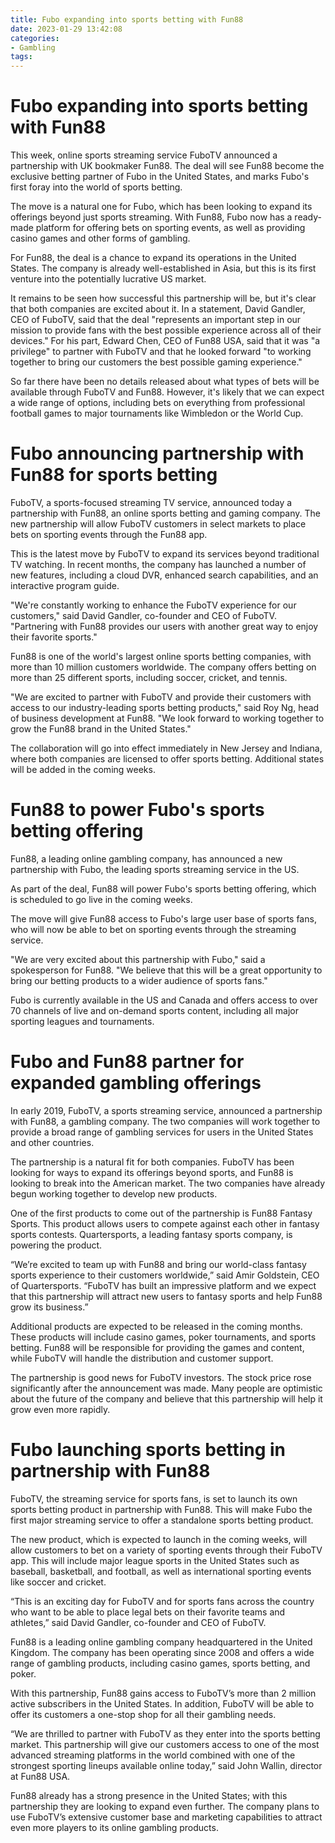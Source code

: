 ```yaml
---
title: Fubo expanding into sports betting with Fun88
date: 2023-01-29 13:42:08
categories:
- Gambling
tags:
---
```



#  Fubo expanding into sports betting with Fun88


This week, online sports streaming service FuboTV announced a partnership with UK bookmaker Fun88. The deal will see Fun88 become the exclusive betting partner of Fubo in the United States, and marks Fubo's first foray into the world of sports betting.

The move is a natural one for Fubo, which has been looking to expand its offerings beyond just sports streaming. With Fun88, Fubo now has a ready-made platform for offering bets on sporting events, as well as providing casino games and other forms of gambling.

For Fun88, the deal is a chance to expand its operations in the United States. The company is already well-established in Asia, but this is its first venture into the potentially lucrative US market.

It remains to be seen how successful this partnership will be, but it's clear that both companies are excited about it. In a statement, David Gandler, CEO of FuboTV, said that the deal "represents an important step in our mission to provide fans with the best possible experience across all of their devices." For his part, Edward Chen, CEO of Fun88 USA, said that it was "a privilege" to partner with FuboTV and that he looked forward "to working together to bring our customers the best possible gaming experience."

So far there have been no details released about what types of bets will be available through FuboTV and Fun88. However, it's likely that we can expect a wide range of options, including bets on everything from professional football games to major tournaments like Wimbledon or the World Cup.

#  Fubo announcing partnership with Fun88 for sports betting

FuboTV, a sports-focused streaming TV service, announced today a partnership with Fun88, an online sports betting and gaming company. The new partnership will allow FuboTV customers in select markets to place bets on sporting events through the Fun88 app.

This is the latest move by FuboTV to expand its services beyond traditional TV watching. In recent months, the company has launched a number of new features, including a cloud DVR, enhanced search capabilities, and an interactive program guide.

"We're constantly working to enhance the FuboTV experience for our customers," said David Gandler, co-founder and CEO of FuboTV. "Partnering with Fun88 provides our users with another great way to enjoy their favorite sports."

Fun88 is one of the world's largest online sports betting companies, with more than 10 million customers worldwide. The company offers betting on more than 25 different sports, including soccer, cricket, and tennis.

"We are excited to partner with FuboTV and provide their customers with access to our industry-leading sports betting products," said Roy Ng, head of business development at Fun88. "We look forward to working together to grow the Fun88 brand in the United States."

The collaboration will go into effect immediately in New Jersey and Indiana, where both companies are licensed to offer sports betting. Additional states will be added in the coming weeks.

#  Fun88 to power Fubo's sports betting offering

Fun88, a leading online gambling company, has announced a new partnership with Fubo, the leading sports streaming service in the US.

As part of the deal, Fun88 will power Fubo's sports betting offering, which is scheduled to go live in the coming weeks.

The move will give Fun88 access to Fubo's large user base of sports fans, who will now be able to bet on sporting events through the streaming service.

"We are very excited about this partnership with Fubo," said a spokesperson for Fun88. "We believe that this will be a great opportunity to bring our betting products to a wider audience of sports fans."

Fubo is currently available in the US and Canada and offers access to over 70 channels of live and on-demand sports content, including all major sporting leagues and tournaments.

#  Fubo and Fun88 partner for expanded gambling offerings

In early 2019, FuboTV, a sports streaming service, announced a partnership with Fun88, a gambling company. The two companies will work together to provide a broad range of gambling services for users in the United States and other countries.

The partnership is a natural fit for both companies. FuboTV has been looking for ways to expand its offerings beyond sports, and Fun88 is looking to break into the American market. The two companies have already begun working together to develop new products.

One of the first products to come out of the partnership is Fun88 Fantasy Sports. This product allows users to compete against each other in fantasy sports contests. Quartersports, a leading fantasy sports company, is powering the product.

“We’re excited to team up with Fun88 and bring our world-class fantasy sports experience to their customers worldwide,” said Amir Goldstein, CEO of Quartersports. “FuboTV has built an impressive platform and we expect that this partnership will attract new users to fantasy sports and help Fun88 grow its business.”

Additional products are expected to be released in the coming months. These products will include casino games, poker tournaments, and sports betting. Fun88 will be responsible for providing the games and content, while FuboTV will handle the distribution and customer support.

The partnership is good news for FuboTV investors. The stock price rose significantly after the announcement was made. Many people are optimistic about the future of the company and believe that this partnership will help it grow even more rapidly.

#  Fubo launching sports betting in partnership with Fun88

FuboTV, the streaming service for sports fans, is set to launch its own sports betting product in partnership with Fun88. This will make Fubo the first major streaming service to offer a standalone sports betting product.

The new product, which is expected to launch in the coming weeks, will allow customers to bet on a variety of sporting events through their FuboTV app. This will include major league sports in the United States such as baseball, basketball, and football, as well as international sporting events like soccer and cricket.

“This is an exciting day for FuboTV and for sports fans across the country who want to be able to place legal bets on their favorite teams and athletes,” said David Gandler, co-founder and CEO of FuboTV.

Fun88 is a leading online gambling company headquartered in the United Kingdom. The company has been operating since 2008 and offers a wide range of gambling products, including casino games, sports betting, and poker.

With this partnership, Fun88 gains access to FuboTV’s more than 2 million active subscribers in the United States. In addition, FuboTV will be able to offer its customers a one-stop shop for all their gambling needs.

“We are thrilled to partner with FuboTV as they enter into the sports betting market. This partnership will give our customers access to one of the most advanced streaming platforms in the world combined with one of the strongest sporting lineups available online today,” said John Wallin, director at Fun88 USA.

Fun88 already has a strong presence in the United States; with this partnership they are looking to expand even further. The company plans to use FuboTV’s extensive customer base and marketing capabilities to attract even more players to its online gambling products.